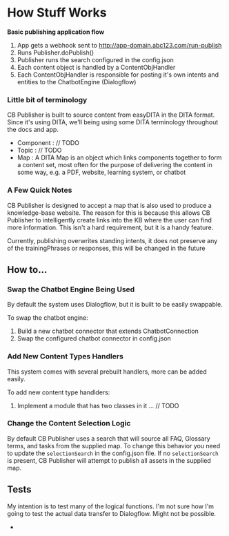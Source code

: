 # How Stuff Works

**Basic publishing application flow**
1) App gets a webhook sent to http://app-domain.abc123.com/run-publish
2) Runs Publisher.doPublish()
3) Publisher runs the search configured in the config.json
4) Each content object is handled by a ContentObjHandler
5) Each ContentObjHandler is responsible for posting it's own intents and entities to the ChatbotEngine (Dialogflow)

### Little bit of terminology
CB Publisher is built to source content from easyDITA in the DITA format. Since it's using DITA, we'll being using some DITA terminology throughout the docs and app.

- Component : // TODO
- Topic :  // TODO
- Map : A DITA Map is an object which links components together to form a content set, most often for the purpose of delivering the content in some way, e.g. a PDF, website, learning system, or chatbot


### A Few Quick Notes
CB Publisher is designed to accept a map that is also used to produce a knowledge-base website. The reason for this is because this allows CB Publisher to intelligently create links into the KB where the user can find more information. This isn't a hard requirement, but it is a handy feature.

Currently, publishing overwrites standing intents, it does not preserve any of the trainingPhrases or responses, this will be changed in the future


## How to...

### Swap the Chatbot Engine Being Used
By default the system uses Dialogflow, but it is built to be easily swappable.

To swap the chatbot engine:
1. Build a new chatbot connector that extends ChatbotConnection
2. Swap the configured chatbot connector in config.json


### Add New Content Types Handlers
This system comes with several prebuilt handlers, more can be added easily.

To add new content type handlders:
1. Implement a module that has two classes in it ... // TODO


### Change the Content Selection Logic
By default CB Publisher uses a search that will source all FAQ, Glossary terms, and tasks from the supplied map. To change this behavior you need to update the `selectionSearch` in the config.json file. If no `selectionSearch` is present, CB Publisher will attempt to publish all assets in the supplied map.


## Tests
My intention is to test many of the logical functions. I'm not sure how I'm going to test the actual data transfer to Dialogflow. Might not be possible.

- 
